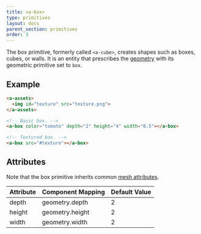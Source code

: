 ```yaml
---
title: <a-box>
type: primitives
layout: docs
parent_section: primitives
order: 3
---
```


The box primitive, formerly called `<a-cube>`, creates shapes such as boxes, cubes, or walls. It is an entity that prescribes the [geometry](../components/geometry.md) with its geometric primitive set to `box`.

## Example

```html
<a-assets>
  <img id="texture" src="texture.png">
</a-assets>

<!-- Basic box. -->
<a-box color="tomato" depth="2" height="4" width="0.5"></a-box>

<!-- Textured box. -->
<a-box src="#texture"></a-box>
```

## Attributes

Note that the box primitive inherits common [mesh attributes](./mesh-attributes.md).

| Attribute | Component Mapping | Default Value |
|-----------|-------------------|---------------|
| depth     | geometry.depth    | 2             |
| height    | geometry.height   | 2             |
| width     | geometry.width    | 2             |
